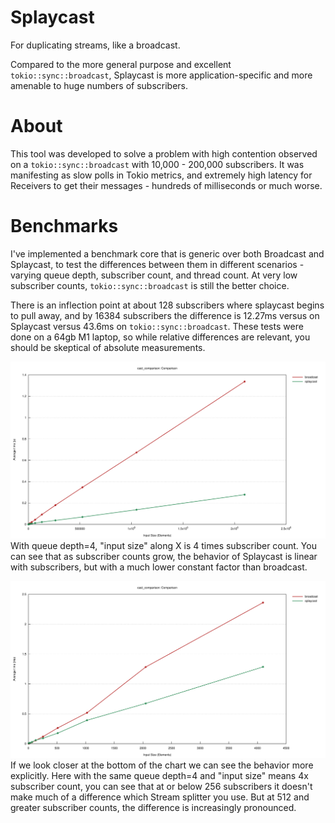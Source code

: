 # Splaycast

For duplicating streams, like a broadcast.

Compared to the more general purpose and excellent `tokio::sync::broadcast`,
Splaycast is more application-specific and more amenable to huge numbers of
subscribers.

# About
This tool was developed to solve a problem with high contention observed on
a `tokio::sync::broadcast` with 10,000 - 200,000 subscribers. It was
manifesting as slow polls in Tokio metrics, and extremely high latency for
Receivers to get their messages - hundreds of milliseconds or much worse.

# Benchmarks
I've implemented a benchmark core that is generic over both Broadcast and
Splaycast, to test the differences between them in different scenarios -
varying queue depth, subscriber count, and thread count. At very low
subscriber counts, `tokio::sync::broadcast` is still the better choice.

There is an inflection point at about 128 subscribers where splaycast begins
to pull away, and by 16384 subscribers the difference is 12.27ms versus on
Splaycast versus 43.6ms on `tokio::sync::broadcast`. These tests were done
on a 64gb M1 laptop, so while relative differences are relevant, you should
be skeptical of absolute measurements.

![comparison with broadcast](./.images/comparison.svg)
With queue depth=4, "input size" along X is 4 times subscriber count. You can
see that as subscriber counts grow, the behavior of Splaycast is linear with
subscribers, but with a much lower constant factor than broadcast.

![zoomed in comparison with broadcast](./.images/zoomed_in_comparison.svg)
If we look closer at the bottom of the chart we can see the behavior more explicitly.
Here with the same queue depth=4 and "input size" means 4x subscriber count, you can
see that at or below 256 subscribers it doesn't make much of a difference which Stream
splitter you use. But at 512 and greater subscriber counts, the difference is
increasingly pronounced.
